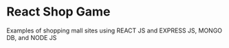 # React Shop Game

Examples of shopping mall sites using REACT JS and EXPRESS JS, MONGO DB, and NODE JS
